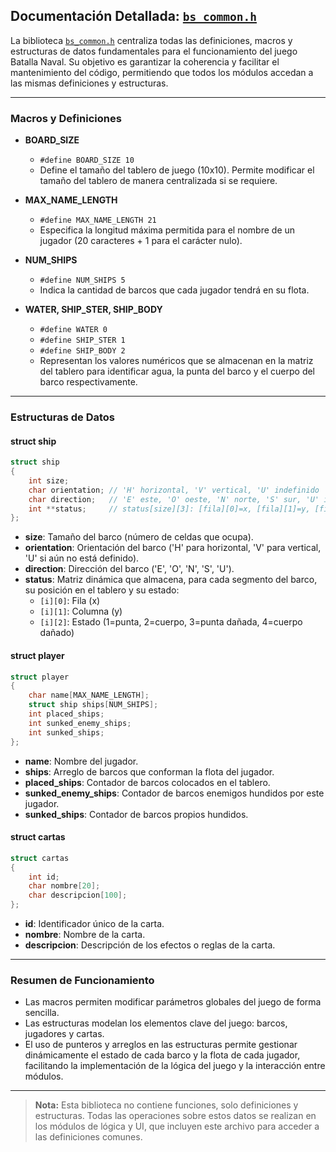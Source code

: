 ## Documentación Detallada: [`bs_common.h`]

La biblioteca [`bs_common.h`] centraliza todas las definiciones, macros y estructuras de datos fundamentales para el funcionamiento del juego Batalla Naval. Su objetivo es garantizar la coherencia y facilitar el mantenimiento del código, permitiendo que todos los módulos accedan a las mismas definiciones y estructuras.

---

### Macros y Definiciones

- **BOARD_SIZE**
  - `#define BOARD_SIZE 10`
  - Define el tamaño del tablero de juego (10x10). Permite modificar el tamaño del tablero de manera centralizada si se requiere.

- **MAX_NAME_LENGTH**
  - `#define MAX_NAME_LENGTH 21`
  - Especifica la longitud máxima permitida para el nombre de un jugador (20 caracteres + 1 para el carácter nulo).

- **NUM_SHIPS**
  - `#define NUM_SHIPS 5`
  - Indica la cantidad de barcos que cada jugador tendrá en su flota.

- **WATER, SHIP_STER, SHIP_BODY**
  - `#define WATER 0`
  - `#define SHIP_STER 1`
  - `#define SHIP_BODY 2`
  - Representan los valores numéricos que se almacenan en la matriz del tablero para identificar agua, la punta del barco y el cuerpo del barco respectivamente.

---

### Estructuras de Datos

#### struct ship

```c
struct ship
{
    int size;
    char orientation; // 'H' horizontal, 'V' vertical, 'U' indefinido
    char direction;   // 'E' este, 'O' oeste, 'N' norte, 'S' sur, 'U' indefinido
    int **status;     // status[size][3]: [fila][0]=x, [fila][1]=y, [fila][2]=estado
};
```

- **size**: Tamaño del barco (número de celdas que ocupa).
- **orientation**: Orientación del barco ('H' para horizontal, 'V' para vertical, 'U' si aún no está definido).
- **direction**: Dirección del barco ('E', 'O', 'N', 'S', 'U').
- **status**: Matriz dinámica que almacena, para cada segmento del barco, su posición en el tablero y su estado:
  - `[i][0]`: Fila (x)
  - `[i][1]`: Columna (y)
  - `[i][2]`: Estado (1=punta, 2=cuerpo, 3=punta dañada, 4=cuerpo dañado)

#### struct player

```c
struct player
{
    char name[MAX_NAME_LENGTH];
    struct ship ships[NUM_SHIPS];
    int placed_ships;
    int sunked_enemy_ships;
    int sunked_ships;
};
```

- **name**: Nombre del jugador.
- **ships**: Arreglo de barcos que conforman la flota del jugador.
- **placed_ships**: Contador de barcos colocados en el tablero.
- **sunked_enemy_ships**: Contador de barcos enemigos hundidos por este jugador.
- **sunked_ships**: Contador de barcos propios hundidos.

#### struct cartas

```c
struct cartas
{
    int id;
    char nombre[20];
    char descripcion[100];
};
```

- **id**: Identificador único de la carta.
- **nombre**: Nombre de la carta.
- **descripcion**: Descripción de los efectos o reglas de la carta.

---

### Resumen de Funcionamiento

- Las macros permiten modificar parámetros globales del juego de forma sencilla.
- Las estructuras modelan los elementos clave del juego: barcos, jugadores y cartas.
- El uso de punteros y arreglos en las estructuras permite gestionar dinámicamente el estado de cada barco y la flota de cada jugador, facilitando la implementación de la lógica del juego y la interacción entre módulos.

---

> **Nota:** Esta biblioteca no contiene funciones, solo definiciones y estructuras. Todas las operaciones sobre estos datos se realizan en los módulos de lógica y UI, que incluyen este archivo para acceder a las definiciones comunes.

[`bs_common.h`]: ../../codigo_fuente/bs_common.h